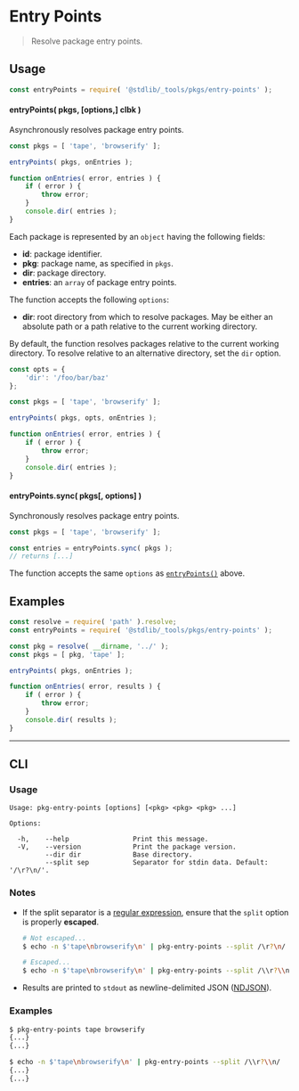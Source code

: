 <!--

@license Apache-2.0

Copyright (c) 2018 The Stdlib Authors.

Licensed under the Apache License, Version 2.0 (the "License");
you may not use this file except in compliance with the License.
You may obtain a copy of the License at

   http://www.apache.org/licenses/LICENSE-2.0

Unless required by applicable law or agreed to in writing, software
distributed under the License is distributed on an "AS IS" BASIS,
WITHOUT WARRANTIES OR CONDITIONS OF ANY KIND, either express or implied.
See the License for the specific language governing permissions and
limitations under the License.

-->

# Entry Points

> Resolve package entry points.

<section class="usage">

## Usage

```javascript
const entryPoints = require( '@stdlib/_tools/pkgs/entry-points' );
```

<a name="entry-points"></a>

#### entryPoints( pkgs, \[options,] clbk )

Asynchronously resolves package entry points.

```javascript
const pkgs = [ 'tape', 'browserify' ];

entryPoints( pkgs, onEntries );

function onEntries( error, entries ) {
    if ( error ) {
        throw error;
    }
    console.dir( entries );
}
```

Each package is represented by an `object` having the following fields:

-   **id**: package identifier.
-   **pkg**: package name, as specified in `pkgs`.
-   **dir**: package directory.
-   **entries**: an `array` of package entry points.

The function accepts the following `options`:

-   **dir**: root directory from which to resolve packages. May be either an absolute path or a path relative to the current working directory.

By default, the function resolves packages relative to the current working directory. To resolve relative to an alternative directory, set the `dir` option.

```javascript
const opts = {
    'dir': '/foo/bar/baz'
};

const pkgs = [ 'tape', 'browserify' ];

entryPoints( pkgs, opts, onEntries );

function onEntries( error, entries ) {
    if ( error ) {
        throw error;
    }
    console.dir( entries );
}
```

#### entryPoints.sync( pkgs\[, options] )

Synchronously resolves package entry points.

```javascript
const pkgs = [ 'tape', 'browserify' ];

const entries = entryPoints.sync( pkgs );
// returns [...]
```

The function accepts the same `options` as [`entryPoints()`](#entry-points) above.

</section>

<!-- /.usage -->

<section class="examples">

## Examples

<!-- eslint no-undef: "error" -->

```javascript
const resolve = require( 'path' ).resolve;
const entryPoints = require( '@stdlib/_tools/pkgs/entry-points' );

const pkg = resolve( __dirname, '../' );
const pkgs = [ pkg, 'tape' ];

entryPoints( pkgs, onEntries );

function onEntries( error, results ) {
    if ( error ) {
        throw error;
    }
    console.dir( results );
}
```

</section>

<!-- /.examples -->

* * *

<section class="cli">

## CLI

<section class="usage">

### Usage

```text
Usage: pkg-entry-points [options] [<pkg> <pkg> <pkg> ...]

Options:

  -h,    --help                Print this message.
  -V,    --version             Print the package version.
         --dir dir             Base directory.
         --split sep           Separator for stdin data. Default: '/\r?\n/'.
```

</section>

<!-- /.usage -->

<section class="notes">

### Notes

-   If the split separator is a [regular expression][mdn-regexp], ensure that the `split` option is properly **escaped**.

    ```bash
    # Not escaped...
    $ echo -n $'tape\nbrowserify\n' | pkg-entry-points --split /\r?\n/

    # Escaped...
    $ echo -n $'tape\nbrowserify\n' | pkg-entry-points --split /\\r?\\n/
    ```

-   Results are printed to `stdout` as newline-delimited JSON ([NDJSON][ndjson]).

</section>

<!-- /.notes -->

<section class="examples">

### Examples

```bash
$ pkg-entry-points tape browserify
{...}
{...}
```

```bash
$ echo -n $'tape\nbrowserify\n' | pkg-entry-points --split /\\r?\\n/
{...}
{...}
```

</section>

<!-- /.examples -->

</section>

<!-- /.cli -->

<!-- Section for related `stdlib` packages. Do not manually edit this section, as it is automatically populated. -->

<section class="related">

</section>

<!-- /.related -->

<!-- Section for all links. Make sure to keep an empty line after the `section` element and another before the `/section` close. -->

<section class="links">

[mdn-regexp]: https://developer.mozilla.org/en-US/docs/Web/JavaScript/Guide/Regular_Expressions

[ndjson]: http://ndjson.org/

</section>

<!-- /.links -->

